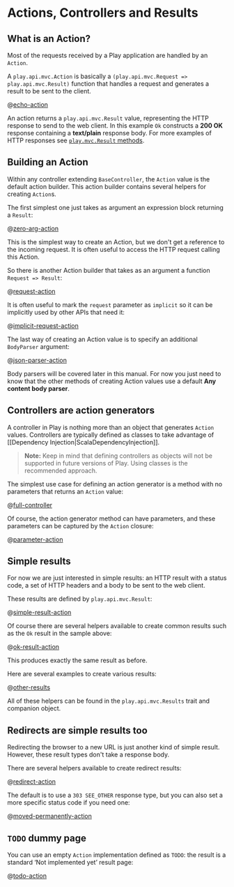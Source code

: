 <!--- Copyright (C) 2009-2017 Lightbend Inc. <https://www.lightbend.com> -->
# Actions, Controllers and Results

## What is an Action?

Most of the requests received by a Play application are handled by an `Action`.

A `play.api.mvc.Action` is basically a `(play.api.mvc.Request => play.api.mvc.Result)` function that handles a request and generates a result to be sent to the client.

@[echo-action](code/ScalaActions.scala)

An action returns a `play.api.mvc.Result` value, representing the HTTP response to send to the web client. In this example `Ok` constructs a **200 OK** response containing a **text/plain** response body. For more examples of HTTP responses see [`play.mvc.Result` methods](api/scala/play/api/mvc/Results.html#values).

## Building an Action

Within any controller extending `BaseController`, the `Action` value is the default action builder. This action builder contains several helpers for creating `Action`s.

The first simplest one just takes as argument an expression block returning a `Result`:

@[zero-arg-action](code/ScalaActions.scala)

This is the simplest way to create an Action, but we don't get a reference to the incoming request. It is often useful to access the HTTP request calling this Action.

So there is another Action builder that takes as an argument a function `Request => Result`:

@[request-action](code/ScalaActions.scala)

It is often useful to mark the `request` parameter as `implicit` so it can be implicitly used by other APIs that need it:

@[implicit-request-action](code/ScalaActions.scala)

The last way of creating an Action value is to specify an additional `BodyParser` argument:

@[json-parser-action](code/ScalaActions.scala)

Body parsers will be covered later in this manual.  For now you just need to know that the other methods of creating Action values use a default **Any content body parser**.

## Controllers are action generators

A controller in Play is nothing more than an object that generates `Action` values. Controllers are typically defined as classes to take advantage of [[Dependency Injection|ScalaDependencyInjection]].

> **Note:** Keep in mind that defining controllers as objects will not be supported in future versions of Play. Using classes is the recommended approach.

The simplest use case for defining an action generator is a method with no parameters that returns an `Action` value:

@[full-controller](code/ScalaActions.scala)

Of course, the action generator method can have parameters, and these parameters can be captured by the `Action` closure:

@[parameter-action](code/ScalaActions.scala)

## Simple results

For now we are just interested in simple results: an HTTP result with a status code, a set of HTTP headers and a body to be sent to the web client.

These results are defined by `play.api.mvc.Result`:

@[simple-result-action](code/ScalaActions.scala)

Of course there are several helpers available to create common results such as the `Ok` result in the sample above:

@[ok-result-action](code/ScalaActions.scala)

This produces exactly the same result as before.

Here are several examples to create various results:

@[other-results](code/ScalaActions.scala)

All of these helpers can be found in the `play.api.mvc.Results` trait and companion object.

## Redirects are simple results too

Redirecting the browser to a new URL is just another kind of simple result. However, these result types don't take a response body.

There are several helpers available to create redirect results:

@[redirect-action](code/ScalaActions.scala)

The default is to use a `303 SEE_OTHER` response type, but you can also set a more specific status code if you need one:

@[moved-permanently-action](code/ScalaActions.scala)

## `TODO` dummy page

You can use an empty `Action` implementation defined as `TODO`: the result is a standard ‘Not implemented yet’ result page:

@[todo-action](code/ScalaActions.scala)
